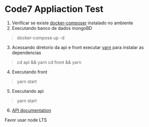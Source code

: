 # Code7 Appliaction Test

1. Verificar se existe [docker-composer](https://docs.docker.com/compose/install/) instalado no ambiente   
2. Executando banco de dados mongoBD 
> docker-compose up -d
3. Acessando diretorio da api e front executar [yarn](https://yarnpkg.com/getting-started/install) para instalar as dependencias 
> cd api && yarn 
> cd front && yarn 
4. Executando front 
> yarn start
5. Executando api 
> yarn start
6. [API documentation](https://app.swaggerhub.com/apis/sousaprogramador/code7/1.0.0#/user/createUser)

Favor usar node LTS